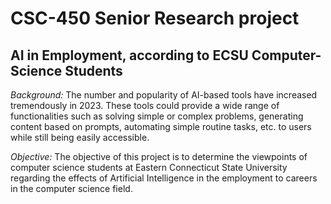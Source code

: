 # CSC-450 Senior Research project
## AI in Employment, according to ECSU Computer-Science Students

*Background:*
 The number and popularity of AI-based tools have increased tremendously in 2023. These tools could provide a wide range of functionalities such as solving simple or complex problems, generating content based on prompts, automating simple routine tasks, etc. to users while still being easily accessible. 

*Objective:*
 The objective of this project is to determine the viewpoints of computer science students at Eastern Connecticut State University regarding the effects of Artificial Intelligence in the employment to careers in the computer science field.
